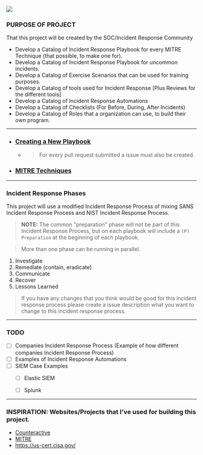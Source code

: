 ![](https://i.imgur.com/DLj8Enw.png)

### PURPOSE OF PROJECT
That this project will be created by the SOC/Incident Response Community

- Develop a Catalog of Incident Response Playbook for every MITRE Technique (that possible, to make one for).
- Develop a Catalog of Incident Response Playbook for uncommon incidents.
- Develop a Catalog of Exercise Scenarios that can be used for training purposes.
- Develop a Catalog of tools used for Incident Response [Plus Reviews for the different tools]
- Develop a Catalog of Incident Response Automations 
- Develop a Catalog of Checklists (For Before, During, After Incidents) 
- Develop a Catalog of Roles that a organization can use, to build their own program.


---------------------
- ### [Creating a New Playbook](https://github.com/austinsonger/Cyber-Incident-Response-Playbooks/wiki/Creating-a-New-Playbook)
  - > For every pull request submitted a issue must also be created. 
- ### [MITRE Techniques](https://github.com/austinsonger/Cyber-Incident-Response-Playbooks/wiki/MITRE-Techniques)


---------------------
### Incident Response Phases
This project will use a modified Incident Response Process of mixing SANS Incident Response Process and NIST Incident Response Process. 

> **NOTE:** The common "preparation" phase will not be part of this Incident Response Process, but on each playbook will include a `(P) Preparation` at the beginning of each playbook.

> More than one phase can be running in parallel.

01. Investigate
02. Remediate (contain, eradicate)
03. Communicate
04. Recover
05. Lessons Learned

> If you have any changes that you think would be good for this incident response process please create a issue description what you want to change to this incident response process. 


---------------------
### TODO

- [ ] Companies Incident Response Process (Example of how different companies Incident Response Process)
- [ ] Examples of Incident Response Automations
- [ ] SIEM Case Examples
  - [ ] Elastic SIEM
  - [ ] Splunk


---------------------
### INSPIRATION: Websites/Projects that I've used for building this project.

- [Counteractive](https://www.counteractive.net/)
- [MITRE](https://attack.mitre.org/)
- https://us-cert.cisa.gov/

